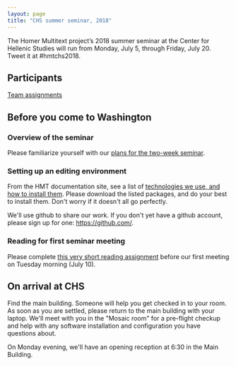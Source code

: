 ```yaml
---
layout: page
title: "CHS summer seminar, 2018"
---
```



The Homer Multitext project’s 2018 summer seminar at the Center for Hellenic Studies will run from Monday, July 5, through Friday, July 20. Tweet it at #hmtchs2018.


## Participants

[Team assignments](teams)

## Before you come to Washington


### Overview of the seminar

Please familiarize yourself with our [plans for the two-week seminar](overview).

### Setting up an editing environment

From the HMT documentation site, see a list of [technologies we use, and how to install them](http://homermultitext.github.io/hmt-docs/tech/).  Please download the listed packages, and do your best to install them.  Don't worry if it doesn't all go perfectly.

We'll use github to share our work.  If you don't yet have a github account, please sign up for one:  <https://github.com/>.


###  Reading for first seminar meeting

Please complete [this very short reading assignment](schedule/reading/hollywood) before our first meeting on Tuesday morning (July 10).


## On arrival at CHS

Find the main building.  Someone will help you get checked in to your room.  As soon as you are settled, please return to the main building with your laptop.  We'll meet with you in the "Mosaic room" for a pre-flight checkup and help with any software installation and configuration you have questions about.

On Monday evening, we'll have an opening reception at 6:30 in the Main Building.
